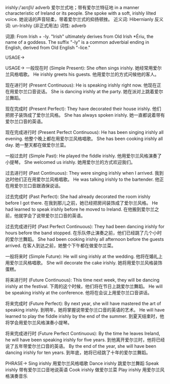irishly:/ˈaɪrɪʃli/
adverb
爱尔兰式地；带有爱尔兰特征地
in a manner characteristic of Ireland or its people.
She spoke with a soft, irishly lilted voice. 她说话的声音轻柔，带着爱尔兰式的抑扬顿挫。
近义词: Hibernianly
反义词: un-Irishly (非正式用法)
词性: adverb

词源: From Irish + -ly.  "Irish" ultimately derives from Old Irish *Ériu, the name of a goddess. The suffix "-ly" is a common adverbial ending in English, derived from Old English "-lice."

USAGE->

USAGE->
一般现在时 (Simple Present):
She often sings irishly. 她经常用爱尔兰风格唱歌。
He irishly greets his guests. 他用爱尔兰的方式问候他的客人。

现在进行时 (Present Continuous):
He is speaking irishly right now. 他现在正在用爱尔兰口音说话。
She is dancing irishly at the party. 她在派对上跳着爱尔兰舞蹈。

现在完成时 (Present Perfect):
They have decorated their house irishly. 他们把房子装饰成了爱尔兰风格。
She has always spoken irishly. 她一直都说着带有爱尔兰口音的英语。

现在完成进行时 (Present Perfect Continuous):
He has been singing irishly all evening. 他整个晚上都在用爱尔兰风格唱歌。
She has been cooking irishly all day. 她一整天都在做爱尔兰菜。

一般过去时 (Simple Past):
He played the fiddle irishly. 他用爱尔兰风格演奏了小提琴。
She welcomed us irishly. 她用爱尔兰的方式欢迎我们。

过去进行时 (Past Continuous):
They were singing irishly when I arrived. 我到达时他们正在用爱尔兰风格唱歌。
He was talking irishly to the bartender. 他正在用爱尔兰口音跟酒保说话。


过去完成时 (Past Perfect):
She had already decorated the room irishly before I got there. 在我到那儿之前，她已经把房间装饰成了爱尔兰风格。
He had learned to speak irishly before he moved to Ireland. 在他搬到爱尔兰之前，他就学会了说带爱尔兰口音的英语。

过去完成进行时 (Past Perfect Continuous):
They had been dancing irishly for hours before the band stopped. 在乐队停止演奏之前，他们已经跳了几个小时的爱尔兰舞蹈。
She had been cooking irishly all afternoon before the guests arrived. 在客人到达之前，她整个下午都在做爱尔兰菜。

一般将来时 (Simple Future):
He will sing irishly at the wedding. 他将在婚礼上用爱尔兰风格唱歌。
She will decorate the cake irishly. 她将用爱尔兰风格装饰蛋糕。

将来进行时 (Future Continuous):
This time next week, they will be dancing irishly at the festival. 下周的这个时候，他们将在节日上跳爱尔兰舞蹈。
He will be speaking irishly at the conference. 他将在会议上用爱尔兰口音讲话。

将来完成时 (Future Perfect):
By next year, she will have mastered the art of speaking irishly. 到明年，她将掌握说带爱尔兰口音的英语的艺术。
He will have learned to play the fiddle irishly by the end of the summer. 到夏天结束时，他将学会用爱尔兰风格演奏小提琴。

将来完成进行时 (Future Perfect Continuous):
By the time he leaves Ireland, he will have been speaking irishly for five years. 到他离开爱尔兰时，他将已经说了五年带爱尔兰口音的英语。
By the end of the year, she will have been dancing irishly for ten years. 到年底，她将已经跳了十年的爱尔兰舞蹈。


PHRASE->
Sing irishly  用爱尔兰风格唱歌
Dance irishly  跳爱尔兰舞蹈
Speak irishly  带有爱尔兰口音地说英语
Cook irishly  做爱尔兰菜
Play irishly  用爱尔兰风格演奏音乐
